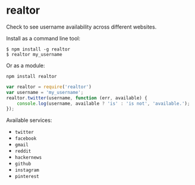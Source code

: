 # realtor

Check to see username availability across different websites.

Install as a command line tool:

```
$ npm install -g realtor
$ realtor my_username
```

Or as a module:

```
npm install realtor
```

```javascript
var realtor = require('realtor')
var username = 'my_username';
realtor.twitter(username, function (err, available) {
	console.log(username, available ? 'is' : 'is not', 'available.');
});
```

Available services:

* `twitter`
* `facebook`
* `gmail`
* `reddit`
* `hackernews`
* `github`
* `instagram`
* `pinterest`